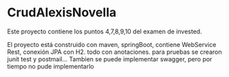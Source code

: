 # CrudAlexisNovella
Este proyecto contiene los puntos 4,7,8,9,10 del examen de invested.

El proyecto está construido con maven, springBoot, contiene WebService Rest, conexión JPA con H2. todo con anotaciones. para pruebas se crearon junit test y postmail... Tambien se puede implementar swagger, pero por tiempo no pude implementarlo
